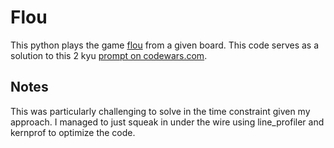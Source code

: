 # Flou

This python plays the game [flou](https://gameforge.com/en-US/littlegames/flou/#) from a given board. This code serves as a solution to this 2 kyu [prompt on codewars.com](https://www.codewars.com/kata/5a93754d0025e98fde000048/train/python).

## Notes

This was particularly challenging to solve in the time constraint given my approach. I managed to just squeak in under the wire using line_profiler and kernprof to optimize the code.
